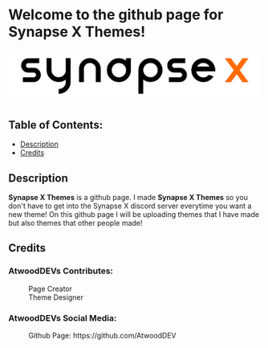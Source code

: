 # **Welcome to the github page for Synapse X Themes!**

<p align="center">
  <img src="https://github.com/AtwoodDEV/Synapse-X-Themes/blob/main/Assets/Logos/Synapse%20X.png">
</p>

## Table of Contents:
- [Description](#description)
- [Credits](#credits)

## Description

**Synapse X Themes** is a github page. I made **Synapse X Themes** so you don't have to get into the Synapse X discord server everytime you want a new theme! On this github page I will be uploading themes that I have made but also themes that other people made!

## Credits

### AtwoodDEVs Contributes:
<dl>
  <dd>Page Creator</dd>
  <dd>Theme Designer</dd>
</dl>

### AtwoodDEVs Social Media:
<dl>
  <dd>Github Page: https://github.com/AtwoodDEV</dd>
</dl>
